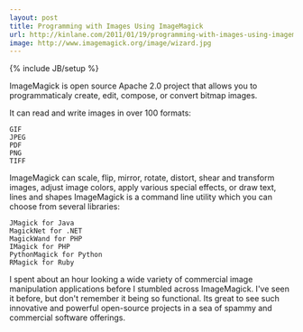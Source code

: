 ```yaml
---
layout: post
title: Programming with Images Using ImageMagick
url: http://kinlane.com/2011/01/19/programming-with-images-using-imagemagick/
image: http://www.imagemagick.org/image/wizard.jpg
---
```

{% include JB/setup %}
ImageMagick is open source Apache 2.0 project that allows you to programmaticaly create, edit, compose, or convert bitmap images.

It can read and write images in over 100 formats:

	GIF
	JPEG
	PDF
	PNG
	TIFF

ImageMagick can scale, flip, mirror, rotate, distort, shear and transform images, adjust image colors, apply various special effects, or draw text, lines and shapes
ImageMagick is a command line utility which you can choose from several libraries:

	JMagick for Java
	MagickNet for .NET
	MagickWand for PHP
	IMagick for PHP
	PythonMagick for Python
	RMagick for Ruby

I spent about an hour looking a wide variety of commercial image manipulation applications before I stumbled across ImageMagick. I've seen it before, but don't remember it being so functional.
Its great to see such innovative and powerful open-source projects in a sea of spammy and commercial software offerings.